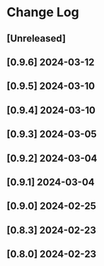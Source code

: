 <!-- markdownlint-disable MD013 MD024 -->

# Change Log

## [Unreleased]
## [0.9.6] 2024-03-12
## [0.9.5] 2024-03-10
## [0.9.4] 2024-03-10
## [0.9.3] 2024-03-05
## [0.9.2] 2024-03-04
## [0.9.1] 2024-03-04
## [0.9.0] 2024-02-25
## [0.8.3] 2024-02-23
## [0.8.0] 2024-02-23
